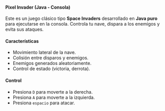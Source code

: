 #### Pixel Invader (Java - Consola)
Este es un juego clásico tipo **Space Invaders** desarrollado en **Java puro** para ejecutarse en la consola. Controla tu nave, dispara a los enemigos y evita sus ataques.

#### Características
- Movimiento lateral de la nave.
- Colisión entre disparos y enemigos.
- Enemigos generados aleatoriamente.
- Control de estado (victoria, derrota).

#### Control
- Presiona `D` para moverte a la derecha.
- Presiona `A` para moverte a la izquierda.
- Presiona `espacio` para atacar.
